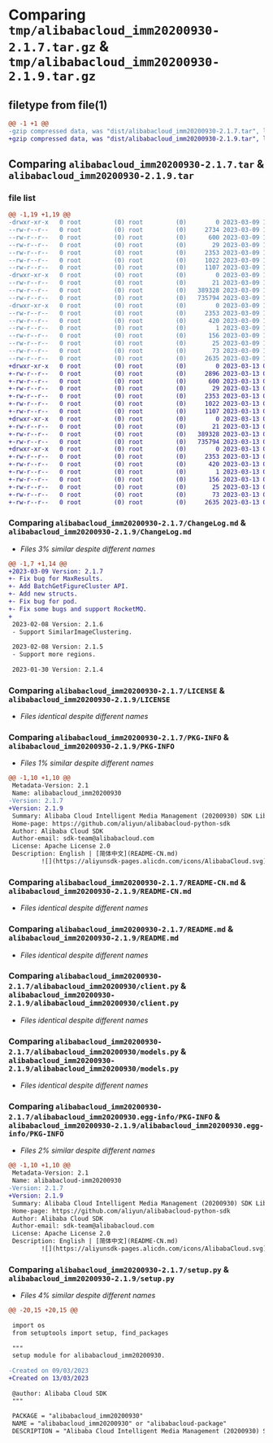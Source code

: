 # Comparing `tmp/alibabacloud_imm20200930-2.1.7.tar.gz` & `tmp/alibabacloud_imm20200930-2.1.9.tar.gz`

## filetype from file(1)

```diff
@@ -1 +1 @@
-gzip compressed data, was "dist/alibabacloud_imm20200930-2.1.7.tar", last modified: Thu Mar  9 11:03:00 2023, max compression
+gzip compressed data, was "dist/alibabacloud_imm20200930-2.1.9.tar", last modified: Mon Mar 13 06:50:17 2023, max compression
```

## Comparing `alibabacloud_imm20200930-2.1.7.tar` & `alibabacloud_imm20200930-2.1.9.tar`

### file list

```diff
@@ -1,19 +1,19 @@
-drwxr-xr-x   0 root         (0) root         (0)        0 2023-03-09 11:03:00.000000 alibabacloud_imm20200930-2.1.7/
--rw-r--r--   0 root         (0) root         (0)     2734 2023-03-09 11:02:59.000000 alibabacloud_imm20200930-2.1.7/ChangeLog.md
--rw-r--r--   0 root         (0) root         (0)      600 2023-03-09 11:02:59.000000 alibabacloud_imm20200930-2.1.7/LICENSE
--rw-r--r--   0 root         (0) root         (0)       29 2023-03-09 11:02:59.000000 alibabacloud_imm20200930-2.1.7/MANIFEST.in
--rw-r--r--   0 root         (0) root         (0)     2353 2023-03-09 11:03:00.000000 alibabacloud_imm20200930-2.1.7/PKG-INFO
--rw-r--r--   0 root         (0) root         (0)     1022 2023-03-09 11:02:59.000000 alibabacloud_imm20200930-2.1.7/README-CN.md
--rw-r--r--   0 root         (0) root         (0)     1107 2023-03-09 11:02:59.000000 alibabacloud_imm20200930-2.1.7/README.md
-drwxr-xr-x   0 root         (0) root         (0)        0 2023-03-09 11:03:00.000000 alibabacloud_imm20200930-2.1.7/alibabacloud_imm20200930/
--rw-r--r--   0 root         (0) root         (0)       21 2023-03-09 11:02:59.000000 alibabacloud_imm20200930-2.1.7/alibabacloud_imm20200930/__init__.py
--rw-r--r--   0 root         (0) root         (0)   389328 2023-03-09 11:02:59.000000 alibabacloud_imm20200930-2.1.7/alibabacloud_imm20200930/client.py
--rw-r--r--   0 root         (0) root         (0)   735794 2023-03-09 11:02:59.000000 alibabacloud_imm20200930-2.1.7/alibabacloud_imm20200930/models.py
-drwxr-xr-x   0 root         (0) root         (0)        0 2023-03-09 11:03:00.000000 alibabacloud_imm20200930-2.1.7/alibabacloud_imm20200930.egg-info/
--rw-r--r--   0 root         (0) root         (0)     2353 2023-03-09 11:03:00.000000 alibabacloud_imm20200930-2.1.7/alibabacloud_imm20200930.egg-info/PKG-INFO
--rw-r--r--   0 root         (0) root         (0)      420 2023-03-09 11:03:00.000000 alibabacloud_imm20200930-2.1.7/alibabacloud_imm20200930.egg-info/SOURCES.txt
--rw-r--r--   0 root         (0) root         (0)        1 2023-03-09 11:03:00.000000 alibabacloud_imm20200930-2.1.7/alibabacloud_imm20200930.egg-info/dependency_links.txt
--rw-r--r--   0 root         (0) root         (0)      156 2023-03-09 11:03:00.000000 alibabacloud_imm20200930-2.1.7/alibabacloud_imm20200930.egg-info/requires.txt
--rw-r--r--   0 root         (0) root         (0)       25 2023-03-09 11:03:00.000000 alibabacloud_imm20200930-2.1.7/alibabacloud_imm20200930.egg-info/top_level.txt
--rw-r--r--   0 root         (0) root         (0)       73 2023-03-09 11:03:00.000000 alibabacloud_imm20200930-2.1.7/setup.cfg
--rw-r--r--   0 root         (0) root         (0)     2635 2023-03-09 11:02:59.000000 alibabacloud_imm20200930-2.1.7/setup.py
+drwxr-xr-x   0 root         (0) root         (0)        0 2023-03-13 06:50:17.000000 alibabacloud_imm20200930-2.1.9/
+-rw-r--r--   0 root         (0) root         (0)     2896 2023-03-13 06:50:17.000000 alibabacloud_imm20200930-2.1.9/ChangeLog.md
+-rw-r--r--   0 root         (0) root         (0)      600 2023-03-13 06:50:17.000000 alibabacloud_imm20200930-2.1.9/LICENSE
+-rw-r--r--   0 root         (0) root         (0)       29 2023-03-13 06:50:17.000000 alibabacloud_imm20200930-2.1.9/MANIFEST.in
+-rw-r--r--   0 root         (0) root         (0)     2353 2023-03-13 06:50:17.000000 alibabacloud_imm20200930-2.1.9/PKG-INFO
+-rw-r--r--   0 root         (0) root         (0)     1022 2023-03-13 06:50:17.000000 alibabacloud_imm20200930-2.1.9/README-CN.md
+-rw-r--r--   0 root         (0) root         (0)     1107 2023-03-13 06:50:17.000000 alibabacloud_imm20200930-2.1.9/README.md
+drwxr-xr-x   0 root         (0) root         (0)        0 2023-03-13 06:50:17.000000 alibabacloud_imm20200930-2.1.9/alibabacloud_imm20200930/
+-rw-r--r--   0 root         (0) root         (0)       21 2023-03-13 06:50:17.000000 alibabacloud_imm20200930-2.1.9/alibabacloud_imm20200930/__init__.py
+-rw-r--r--   0 root         (0) root         (0)   389328 2023-03-13 06:50:17.000000 alibabacloud_imm20200930-2.1.9/alibabacloud_imm20200930/client.py
+-rw-r--r--   0 root         (0) root         (0)   735794 2023-03-13 06:50:17.000000 alibabacloud_imm20200930-2.1.9/alibabacloud_imm20200930/models.py
+drwxr-xr-x   0 root         (0) root         (0)        0 2023-03-13 06:50:17.000000 alibabacloud_imm20200930-2.1.9/alibabacloud_imm20200930.egg-info/
+-rw-r--r--   0 root         (0) root         (0)     2353 2023-03-13 06:50:17.000000 alibabacloud_imm20200930-2.1.9/alibabacloud_imm20200930.egg-info/PKG-INFO
+-rw-r--r--   0 root         (0) root         (0)      420 2023-03-13 06:50:17.000000 alibabacloud_imm20200930-2.1.9/alibabacloud_imm20200930.egg-info/SOURCES.txt
+-rw-r--r--   0 root         (0) root         (0)        1 2023-03-13 06:50:17.000000 alibabacloud_imm20200930-2.1.9/alibabacloud_imm20200930.egg-info/dependency_links.txt
+-rw-r--r--   0 root         (0) root         (0)      156 2023-03-13 06:50:17.000000 alibabacloud_imm20200930-2.1.9/alibabacloud_imm20200930.egg-info/requires.txt
+-rw-r--r--   0 root         (0) root         (0)       25 2023-03-13 06:50:17.000000 alibabacloud_imm20200930-2.1.9/alibabacloud_imm20200930.egg-info/top_level.txt
+-rw-r--r--   0 root         (0) root         (0)       73 2023-03-13 06:50:17.000000 alibabacloud_imm20200930-2.1.9/setup.cfg
+-rw-r--r--   0 root         (0) root         (0)     2635 2023-03-13 06:50:17.000000 alibabacloud_imm20200930-2.1.9/setup.py
```

### Comparing `alibabacloud_imm20200930-2.1.7/ChangeLog.md` & `alibabacloud_imm20200930-2.1.9/ChangeLog.md`

 * *Files 3% similar despite different names*

```diff
@@ -1,7 +1,14 @@
+2023-03-09 Version: 2.1.7
+- Fix bug for MaxResults.
+- Add BatchGetFigureCluster API.
+- Add new structs.
+- Fix bug for pod.
+- Fix some bugs and support RocketMQ.
+
 2023-02-08 Version: 2.1.6
 - Support SimilarImageClustering.
 
 2023-02-08 Version: 2.1.5
 - Support more regions.
 
 2023-01-30 Version: 2.1.4
```

### Comparing `alibabacloud_imm20200930-2.1.7/LICENSE` & `alibabacloud_imm20200930-2.1.9/LICENSE`

 * *Files identical despite different names*

### Comparing `alibabacloud_imm20200930-2.1.7/PKG-INFO` & `alibabacloud_imm20200930-2.1.9/PKG-INFO`

 * *Files 1% similar despite different names*

```diff
@@ -1,10 +1,10 @@
 Metadata-Version: 2.1
 Name: alibabacloud_imm20200930
-Version: 2.1.7
+Version: 2.1.9
 Summary: Alibaba Cloud Intelligent Media Management (20200930) SDK Library for Python
 Home-page: https://github.com/aliyun/alibabacloud-python-sdk
 Author: Alibaba Cloud SDK
 Author-email: sdk-team@alibabacloud.com
 License: Apache License 2.0
 Description: English | [简体中文](README-CN.md)
         ![](https://aliyunsdk-pages.alicdn.com/icons/AlibabaCloud.svg)
```

### Comparing `alibabacloud_imm20200930-2.1.7/README-CN.md` & `alibabacloud_imm20200930-2.1.9/README-CN.md`

 * *Files identical despite different names*

### Comparing `alibabacloud_imm20200930-2.1.7/README.md` & `alibabacloud_imm20200930-2.1.9/README.md`

 * *Files identical despite different names*

### Comparing `alibabacloud_imm20200930-2.1.7/alibabacloud_imm20200930/client.py` & `alibabacloud_imm20200930-2.1.9/alibabacloud_imm20200930/client.py`

 * *Files identical despite different names*

### Comparing `alibabacloud_imm20200930-2.1.7/alibabacloud_imm20200930/models.py` & `alibabacloud_imm20200930-2.1.9/alibabacloud_imm20200930/models.py`

 * *Files identical despite different names*

### Comparing `alibabacloud_imm20200930-2.1.7/alibabacloud_imm20200930.egg-info/PKG-INFO` & `alibabacloud_imm20200930-2.1.9/alibabacloud_imm20200930.egg-info/PKG-INFO`

 * *Files 2% similar despite different names*

```diff
@@ -1,10 +1,10 @@
 Metadata-Version: 2.1
 Name: alibabacloud-imm20200930
-Version: 2.1.7
+Version: 2.1.9
 Summary: Alibaba Cloud Intelligent Media Management (20200930) SDK Library for Python
 Home-page: https://github.com/aliyun/alibabacloud-python-sdk
 Author: Alibaba Cloud SDK
 Author-email: sdk-team@alibabacloud.com
 License: Apache License 2.0
 Description: English | [简体中文](README-CN.md)
         ![](https://aliyunsdk-pages.alicdn.com/icons/AlibabaCloud.svg)
```

### Comparing `alibabacloud_imm20200930-2.1.7/setup.py` & `alibabacloud_imm20200930-2.1.9/setup.py`

 * *Files 4% similar despite different names*

```diff
@@ -20,15 +20,15 @@
 
 import os
 from setuptools import setup, find_packages
 
 """
 setup module for alibabacloud_imm20200930.
 
-Created on 09/03/2023
+Created on 13/03/2023
 
 @author: Alibaba Cloud SDK
 """
 
 PACKAGE = "alibabacloud_imm20200930"
 NAME = "alibabacloud_imm20200930" or "alibabacloud-package"
 DESCRIPTION = "Alibaba Cloud Intelligent Media Management (20200930) SDK Library for Python"
```

